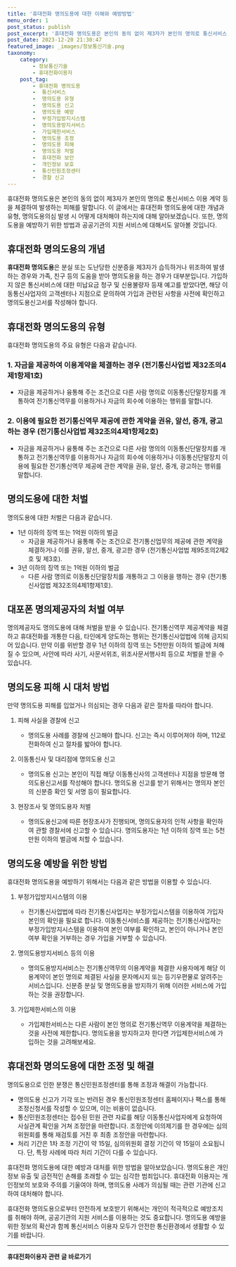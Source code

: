 ```yaml
---
title: '휴대전화 명의도용에 대한 이해와 예방방법'
menu_order: 1
post_status: publish
post_excerpt: '휴대전화 명의도용은 본인의 동의 없이 제3자가 본인의 명의로 통신서비스 이용 계약 등을 체결하여 발생하는 피해를 말합니다. 이 글에서는 휴대전화 명의도용에 대한 개념과 유형, 명의도용의심 발생 시 어떻게 대처해야 하는지에 대해 알아보겠습니다. 또한, 명의도용을 예방하기 위한 방법과 공공기관의 지원 서비스에 대해서도 알아볼 것입니다.'
post_date: 2023-12-20 21:30:47
featured_image: _images/정보통신기술.png
taxonomy:
    category:
        - 정보통신기술
        - 휴대전화이용자
    post_tag:
        - 휴대전화 명의도용
        -  통신서비스
        -  명의도용 유형
        -  명의도용 신고
        -  명의도용 예방
        -  부정가입방지시스템
        -  명의도용방지서비스
        -  가입제한서비스
        -  명의도용 조정
        -  명의도용 피해
        -  명의도용 처벌
        -  휴대전화 보안
        -  개인정보 보호
        -  통신민원조정센터
        -  경찰 신고
---
```



휴대전화 명의도용은 본인의 동의 없이 제3자가 본인의 명의로 통신서비스 이용 계약 등을 체결하여 발생하는 피해를 말합니다. 이 글에서는 휴대전화 명의도용에 대한 개념과 유형, 명의도용의심 발생 시 어떻게 대처해야 하는지에 대해 알아보겠습니다. 또한, 명의도용을 예방하기 위한 방법과 공공기관의 지원 서비스에 대해서도 알아볼 것입니다.

## 휴대전화 명의도용의 개념

**휴대전화 명의도용**은 분실 또는 도난당한 신분증을 제3자가 습득하거나 위조하여 발생하는 경우와 가족, 친구 등의 도움을 받아 명의도용을 하는 경우가 대부분입니다. 가입하지 않은 통신서비스에 대한 미납요금 청구 및 신용불량자 등재 예고를 받았다면, 해당 이동통신사업자의 고객센터나 지점으로 문의하여 가입과 관련된 사항을 사전에 확인하고 명의도용신고서를 작성해야 합니다.

## 휴대전화 명의도용의 유형

휴대전화 명의도용의 주요 유형은 다음과 같습니다.

### 1. 자금을 제공하여 이용계약을 체결하는 경우 (전기통신사업법 제32조의4제1항제1호)

- 자금을 제공하거나 융통해 주는 조건으로 다른 사람 명의로 이동통신단말장치를 개통하여 전기통신역무를 이용하거나 자금의 회수에 이용하는 행위를 말합니다.

### 2. 이용에 필요한 전기통신역무 제공에 관한 계약을 권유, 알선, 중개, 광고하는 경우 (전기통신사업법 제32조의4제1항제2호)

- 자금을 제공하거나 융통해 주는 조건으로 다른 사람 명의의 이동통신단말장치를 개통하고 전기통신역무를 이용하거나 자금의 회수에 이용하거나 이동통신단말장치 이용에 필요한 전기통신역무 제공에 관한 계약을 권유, 알선, 중개, 광고하는 행위를 말합니다.

## 명의도용에 대한 처벌

명의도용에 대한 처벌은 다음과 같습니다.

- 1년 이하의 징역 또는 1억원 이하의 벌금
  - 자금을 제공하거나 융통해 주는 조건으로 전기통신업무의 제공에 관한 계약을 체결하거나 이를 권유, 알선, 중개, 광고한 경우 (전기통신사업법 제95조의2제2호 및 제3호).
- 3년 이하의 징역 또는 1억원 이하의 벌금
  - 다른 사람 명의로 이동통신단말장치를 개통하고 그 이용을 행하는 경우 (전기통신사업법 제32조의4제1항제1호).

## 대포폰 명의제공자의 처벌 여부

명의제공자도 명의도용에 대해 처벌을 받을 수 있습니다. 전기통신역무 제공계약을 체결하고 휴대전화를 개통한 다음, 타인에게 양도하는 행위는 전기통신사업법에 의해 금지되어 있습니다. 만약 이를 위반할 경우 1년 이하의 징역 또는 5천만원 이하의 벌금에 처해질 수 있으며, 사안에 따라 사기, 사문서위조, 위조사문서행사죄 등으로 처벌을 받을 수 있습니다.

## 명의도용 피해 시 대처 방법

만약 명의도용 피해를 입었거나 의심되는 경우 다음과 같은 절차를 따라야 합니다.

1. 피해 사실을 경찰에 신고
   - 명의도용 사례를 경찰에 신고해야 합니다. 신고는 즉시 이루어져야 하며, 112로 전화하여 신고 절차를 밟아야 합니다.

2. 이동통신사 및 대리점에 명의도용 신고
   - 명의도용 신고는 본인이 직접 해당 이동통신사의 고객센터나 지점을 방문해 명의도용신고서를 작성해야 합니다. 명의도용 신고를 받기 위해서는 명의자 본인의 신분증 확인 및 서명 등이 필요합니다.

3. 현장조사 및 명의도용자 처벌
   - 명의도용신고에 따른 현장조사가 진행되며, 명의도용자의 인적 사항을 확인하여 관할 경찰서에 신고할 수 있습니다. 명의도용자는 1년 이하의 징역 또는 5천만원 이하의 벌금에 처할 수 있습니다.

## 명의도용 예방을 위한 방법

휴대전화 명의도용을 예방하기 위해서는 다음과 같은 방법을 이용할 수 있습니다.

1. 부정가입방지시스템의 이용
   - 전기통신사업법에 따라 전기통신사업자는 부정가입시스템을 이용하여 가입자 본인의 확인을 필요로 합니다. 이동통신서비스를 제공하는 전기통신사업자는 부정가입방지시스템을 이용하여 본인 여부를 확인하고, 본인이 아니거나 본인 여부 확인을 거부하는 경우 가입을 거부할 수 있습니다.

2. 명의도용방지서비스 등의 이용
   - 명의도용방지서비스는 전기통신역무의 이용계약을 체결한 사용자에게 해당 이용계약이 본인 명의로 체결된 사실을 문자메시지 또는 등기우편물로 알려주는 서비스입니다. 신분증 분실 및 명의도용을 방지하기 위해 이러한 서비스에 가입하는 것을 권장합니다.

3. 가입제한서비스의 이용
   - 가입제한서비스는 다른 사람이 본인 명의로 전기통신역무 이용계약을 체결하는 것을 사전에 제한합니다. 명의도용을 방지하고자 한다면 가입제한서비스에 가입하는 것을 고려해보세요.

## 휴대전화 명의도용에 대한 조정 및 해결

명의도용으로 인한 분쟁은 통신민원조정센터를 통해 조정과 해결이 가능합니다. 
- 명의도용 신고가 기각 또는 반려된 경우 통신민원조정센터 홈페이지나 팩스를 통해 조정신청서를 작성할 수 있으며, 이는 비용이 없습니다.
- 통신민원조정센터는 접수된 민원 관련 자료를 해당 이동통신사업자에게 요청하여 사실관계 확인을 거쳐 조정안을 마련합니다. 조정안에 이의제기를 한 경우에는 심의위원회를 통해 재검토를 거친 후 최종 조정안을 마련합니다.
- 처리 기간은 1차 조정 기간이 약 15일, 심의위원회 결정 기간이 약 15일이 소요됩니다. 단, 특정 사례에 따라 처리 기간이 다를 수 있습니다.

휴대전화 명의도용에 대한 예방과 대처를 위한 방법을 알아보았습니다. 명의도용은 개인정보 유출 및 금전적인 손해를 초래할 수 있는 심각한 범죄입니다. 휴대전화 이용자는 개인정보의 보호와 주의를 기울여야 하며, 명의도용 사례가 의심될 때는 관련 기관에 신고하여 대처해야 합니다.

휴대전화 명의도용으로부터 안전하게 보호받기 위해서는 개인이 적극적으로 예방조치를 취해야 하며, 공공기관의 지원 서비스를 이용하는 것도 중요합니다. 명의도용 예방을 위한 정보의 확산과 함께 통신서비스 이용자 모두가 안전한 통신환경에서 생활할 수 있기를 바랍니다.
<!-- wp:separator -->
<hr class="wp-block-separator has-alpha-channel-opacity"/>
<!-- /wp:separator -->

<!-- wp:group {"backgroundColor":"base","layout":{"type":"constrained"}} -->
<div class="wp-block-group has-base-background-color has-background"><!-- wp:paragraph {"align":"center","fontSize":"medium"} -->
<p class="has-text-align-center has-large-font-size"><strong>휴대전화이용자 관련 글 바로가기</strong></p>
<!-- /wp:paragraph -->


<!-- wp:latest-posts
{"categories":[{"id":35093,"count":19,"description":"","link":"https://uknowlaw.com/category/%ed%9c%b4%eb%8c%80%ec%a0%84%ed%99%94%ec%9d%b4%ec%9a%a9%ec%9e%90/","name":"휴대전화이용자","slug":"휴대전화이용자","taxonomy":"category","parent":0,"meta":[],"_links":{"self":[{"href":"https://uknowlaw.com/wp-json/wp/v2/categories/35093"}],"collection":[{"href":"https://uknowlaw.com/wp-json/wp/v2/categories"}],"about":[{"href":"https://uknowlaw.com/wp-json/wp/v2/taxonomies/category"}],"wp:post_type":[{"href":"https://uknowlaw.com/wp-json/wp/v2/posts?categories=35093"}],"curies":[{"name":"wp","href":"https://api.w.org/{rel}","templated":true}]}}],"postsToShow":100,"excerptLength":28,"postLayout":"grid","columns":2,"featuredImageAlign":"left","featuredImageSizeSlug":"large","fontSize":"small"} /--></div>
<!-- /wp:group -->